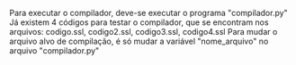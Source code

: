 Para executar o compilador, deve-se executar o programa "compilador.py"
Já existem 4 códigos para testar o compilador, que se encontram nos arquivos: codigo.ssl, codigo2.ssl, codigo3.ssl, codigo4.ssl
Para mudar o arquivo alvo de compilação, é só mudar a variável "nome_arquivo" no arquivo "compilador.py"